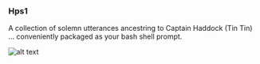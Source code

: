 ### Hps1

A collection of solemn utterances ancestring to Captain Haddock (Tin Tin)  ... conveniently packaged as your bash shell prompt.



![alt text](https://github.com/seb-redbeard/hps1/ch.jpg)
